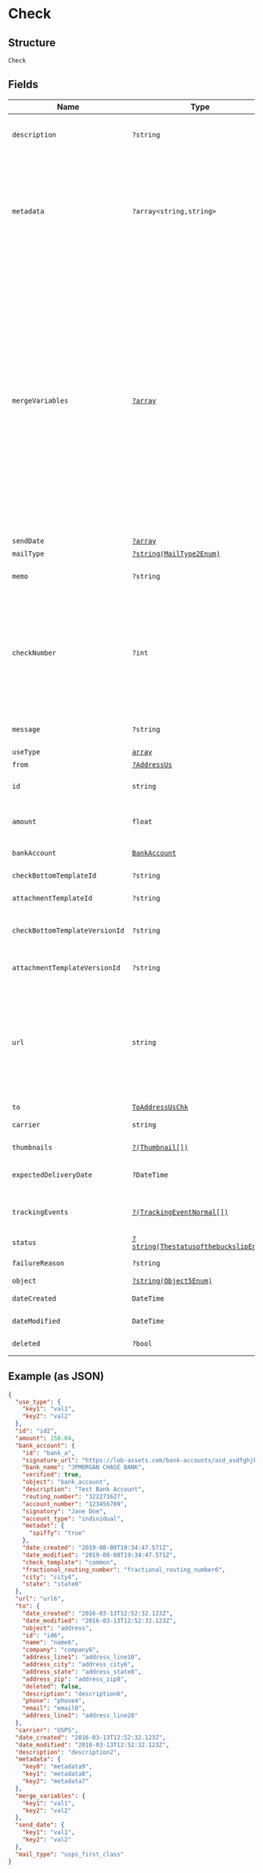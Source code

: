 
# Check

## Structure

`Check`

## Fields

| Name | Type | Tags | Description | Getter | Setter |
|  --- | --- | --- | --- | --- | --- |
| `description` | `?string` | Optional | An internal description that identifies this resource. Must be no longer than 255 characters.<br>**Constraints**: *Maximum Length*: `255` | getDescription(): ?string | setDescription(?string description): void |
| `metadata` | `?array<string,string>` | Optional | Use metadata to store custom information for tagging and labeling back to your internal systems. Must be an object with up to 20 key-value pairs. Keys must be at most 40 characters and values must be at most 500 characters. Neither can contain the characters `"` and `\`. i.e. '{"customer_id" : "NEWYORK2015"}' Nested objects are not supported.  See [Metadata](#section/Metadata) for more information. | getMetadata(): ?array | setMetadata(?array metadata): void |
| `mergeVariables` | [`?array`](../../doc/models/object-enum.md) | Optional | You can input a merge variable payload object to your template to render dynamic content. For example, if you have a template like: `{{variable_name}}`, pass in `{"variable_name": "Harry"}` to render `Harry`. `merge_variables` must be an object. Any type of value is accepted as long as the object is valid JSON; you can use `strings`, `numbers`, `booleans`, `arrays`, `objects`, or `null`. The max length of the object is 25,000 characters. If you call `JSON.stringify` on your object, it can be no longer than 25,000 characters. Your variable names cannot contain any whitespace or any of the following special characters: `!`, `"`, `#`, `%`, `&`, `'`, `(`, `)`, `*`, `+`, `,`, `/`, `;`, `<`, `=`, `>`, `@`, `[`, `\`, `]`, `^`, `````, `{`, `\|`, `}`, `~`. More instructions can be found in <a href="https://help.lob.com/print-and-mail/designing-mail-creatives/dynamic-personalization#using-html-and-merge-variables-10" target="_blank">our guide to using html and merge variables</a>. Depending on your <a href="https://dashboard.lob.com/#/settings/account" target="_blank">Merge Variable strictness</a> setting, if you define variables in your HTML but do not pass them here, you will either receive an error or the variable will render as an empty string. | getMergeVariables(): ?array | setMergeVariables(?array mergeVariables): void |
| `sendDate` | [`?array`](../../doc/models/object-enum.md) | Optional | - | getSendDate(): ?array | setSendDate(?array sendDate): void |
| `mailType` | [`?string(MailType2Enum)`](../../doc/models/mail-type-2-enum.md) | Optional | - | getMailType(): ?string | setMailType(?string mailType): void |
| `memo` | `?string` | Optional | Text to include on the memo line of the check.<br>**Constraints**: *Maximum Length*: `40` | getMemo(): ?string | setMemo(?string memo): void |
| `checkNumber` | `?int` | Optional | An integer that designates the check number.<br>If `check_number` is not provided, checks created from a new `bank_account` will start at `10000` and increment with each check created with the `bank_account`.<br>A provided `check_number` overrides the defaults. Subsequent checks created with the same `bank_account` will increment from the provided check number.<br>**Constraints**: `>= 1`, `<= 500000000` | getCheckNumber(): ?int | setCheckNumber(?int checkNumber): void |
| `message` | `?string` | Optional | Max of 400 characters to be included at the bottom of the check page.<br>**Constraints**: *Maximum Length*: `400` | getMessage(): ?string | setMessage(?string message): void |
| `useType` | [`array`](../../doc/models/object-enum.md) | Required | - | getUseType(): array | setUseType(array useType): void |
| `from` | [`?AddressUs`](../../doc/models/address-us.md) | Optional | - | getFrom(): ?AddressUs | setFrom(?AddressUs from): void |
| `id` | `string` | Required | Unique identifier prefixed with `chk_`.<br>**Constraints**: *Pattern*: `^chk_[a-zA-Z0-9]+$` | getId(): string | setId(string id): void |
| `amount` | `float` | Required | The payment amount to be sent in US dollars.<br>**Constraints**: `<= 999999.99`, *Multiple Of*: `0.01` | getAmount(): float | setAmount(float amount): void |
| `bankAccount` | [`BankAccount`](../../doc/models/bank-account.md) | Required | - | getBankAccount(): BankAccount | setBankAccount(BankAccount bankAccount): void |
| `checkBottomTemplateId` | `?string` | Optional | **Constraints**: *Pattern*: `^tmpl_[a-zA-Z0-9]+$` | getCheckBottomTemplateId(): ?string | setCheckBottomTemplateId(?string checkBottomTemplateId): void |
| `attachmentTemplateId` | `?string` | Optional | **Constraints**: *Pattern*: `^tmpl_[a-zA-Z0-9]+$` | getAttachmentTemplateId(): ?string | setAttachmentTemplateId(?string attachmentTemplateId): void |
| `checkBottomTemplateVersionId` | `?string` | Optional | **Constraints**: *Pattern*: `^vrsn_[a-zA-Z0-9]+$` | getCheckBottomTemplateVersionId(): ?string | setCheckBottomTemplateVersionId(?string checkBottomTemplateVersionId): void |
| `attachmentTemplateVersionId` | `?string` | Optional | **Constraints**: *Pattern*: `^vrsn_[a-zA-Z0-9]+$` | getAttachmentTemplateVersionId(): ?string | setAttachmentTemplateVersionId(?string attachmentTemplateVersionId): void |
| `url` | `string` | Required | A [signed link](#section/Asset-URLs) served over HTTPS. The link returned will expire in 30 days to prevent mis-sharing. Each time a GET request is initiated, a new signed URL will be generated.<br>**Constraints**: *Pattern*: `^https://lob-assets\.com/(letters\|postcards\|bank-accounts\|checks\|self-mailers\|cards)/[a-z]{3,4}_[a-z0-9]{15,16}(\.pdf\|_thumb_[a-z]+_[0-9]+\.png)\?(version=[a-z0-9-]*&)?expires=[0-9]{10}&signature=[a-zA-Z0-9-_]+$` | getUrl(): string | setUrl(string url): void |
| `to` | [`ToAddressUsChk`](../../doc/models/to-address-us-chk.md) | Required | - | getTo(): ToAddressUsChk | setTo(ToAddressUsChk to): void |
| `carrier` | `string` | Required, Constant | **Default**: `'USPS'` | getCarrier(): string | setCarrier(string carrier): void |
| `thumbnails` | [`?(Thumbnail[])`](../../doc/models/thumbnail.md) | Optional | - | getThumbnails(): ?array | setThumbnails(?array thumbnails): void |
| `expectedDeliveryDate` | `?DateTime` | Optional | A date in YYYY-MM-DD format of the mailpiece's expected delivery date based on its `send_date`. | getExpectedDeliveryDate(): ?\DateTime | setExpectedDeliveryDate(?\DateTime expectedDeliveryDate): void |
| `trackingEvents` | [`?(TrackingEventNormal[])`](../../doc/models/tracking-event-normal.md) | Optional | An array of tracking_event objects ordered by ascending `time`. Will not be populated for checks created in test mode. | getTrackingEvents(): ?array | setTrackingEvents(?array trackingEvents): void |
| `status` | [`?string(ThestatusofthebuckslipEnum)`](../../doc/models/thestatusofthebuckslip-enum.md) | Optional | - | getStatus(): ?string | setStatus(?string status): void |
| `failureReason` | `?string` | Optional | A string describing the reason for failure if the check failed to render. | getFailureReason(): ?string | setFailureReason(?string failureReason): void |
| `object` | [`?string(Object5Enum)`](../../doc/models/object-5-enum.md) | Optional | - | getObject(): ?string | setObject(?string object): void |
| `dateCreated` | `DateTime` | Required | A timestamp in ISO 8601 format of the date the resource was created. | getDateCreated(): \DateTime | setDateCreated(\DateTime dateCreated): void |
| `dateModified` | `DateTime` | Required | A timestamp in ISO 8601 format of the date the resource was last modified. | getDateModified(): \DateTime | setDateModified(\DateTime dateModified): void |
| `deleted` | `?bool` | Optional | Only returned if the resource has been successfully deleted. | getDeleted(): ?bool | setDeleted(?bool deleted): void |

## Example (as JSON)

```json
{
  "use_type": {
    "key1": "val1",
    "key2": "val2"
  },
  "id": "id2",
  "amount": 158.04,
  "bank_account": {
    "id": "bank_a",
    "signature_url": "https://lob-assets.com/bank-accounts/asd_asdfghjkqwertyui.pdf?expires=1234567890&signature=aksdf",
    "bank_name": "JPMORGAN CHASE BANK",
    "verified": true,
    "object": "bank_account",
    "description": "Test Bank Account",
    "routing_number": "322271627",
    "account_number": "123456789",
    "signatory": "Jane Doe",
    "account_type": "individual",
    "metadat": {
      "spiffy": "true"
    },
    "date_created": "2019-08-08T19:34:47.571Z",
    "date_modified": "2019-08-08T19:34:47.571Z",
    "check_template": "common",
    "fractional_routing_number": "fractional_routing_number6",
    "city": "city4",
    "state": "state0"
  },
  "url": "url6",
  "to": {
    "date_created": "2016-03-13T12:52:32.123Z",
    "date_modified": "2016-03-13T12:52:32.123Z",
    "object": "address",
    "id": "id6",
    "name": "name6",
    "company": "company6",
    "address_line1": "address_line10",
    "address_city": "address_city6",
    "address_state": "address_state8",
    "address_zip": "address_zip8",
    "deleted": false,
    "description": "description6",
    "phone": "phone4",
    "email": "email0",
    "address_line2": "address_line28"
  },
  "carrier": "USPS",
  "date_created": "2016-03-13T12:52:32.123Z",
  "date_modified": "2016-03-13T12:52:32.123Z",
  "description": "description2",
  "metadata": {
    "key0": "metadata9",
    "key1": "metadata8",
    "key2": "metadata7"
  },
  "merge_variables": {
    "key1": "val1",
    "key2": "val2"
  },
  "send_date": {
    "key1": "val1",
    "key2": "val2"
  },
  "mail_type": "usps_first_class"
}
```

